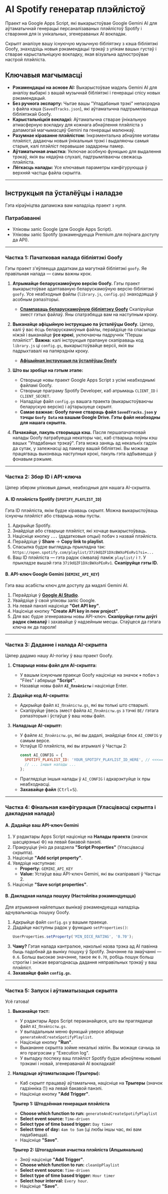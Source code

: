# AI Spotify генератар плэйлістоў

Праект на Google Apps Script, які выкарыстоўвае Google Gemini AI для аўтаматычнай генерацыі персаналізаваных плэйлістоў Spotify і стварэння для іх унікальных, згенераваных AI вокладак.

Скрыпт аналізуе вашу існуючую музычную бібліятэку з кэша бібліятэкі Goofy, знаходзіць новыя рэкамендацыі трэкаў з улікам вашых густаў і стварае карыстальніцкую вокладку, якая візуальна адлюстроўвае настрой плэйліста.

## Ключавыя магчымасці

-   **Рэкамендацыі на аснове AI:** Выкарыстоўвае мадэль Gemini AI для аналізу выбаркі з вашай музычнай бібліятэкі і генерацыі спісу новых рэкамендацый.
-   **Без ручнога экспарту:** Чытае вашы "Упадабаныя трэкі" непасрэдна з файла кэша (`SavedTracks.json`), які аўтаматычна падтрымліваецца бібліятэкай Goofy.
-   **Карыстальніцкія вокладкі:** Аўтаматычна стварае ўнікальную атмасферную вокладку для кожнага абнаўлення плэйліста з дапамогай магчымасцяў Gemini па генерацыі малюнкаў.
-   **Разумнае кіраванне плэйлістом:** Інкрэментальна абнаўляе мэтавы плэйліст, дадаючы новыя ўнікальныя трэкі і выдаляючы самыя старыя, калі плэйліст перавышае зададзены памер.
-   **Аўтаматычная ачыстка:** Уключае асобную функцыю для выдалення трэкаў, якія вы нядаўна слухалі, падтрымліваючы свежасць плэйліста.
-   **Лёгкасць налады:** Усе ключавыя параметры канфігуруюцца ў верхняй частцы файла скрыпта.

---

## Інструкцыя па ўсталёўцы і наладзе

Гэта кіраўніцтва дапаможа вам наладзіць праект з нуля.

### Патрабаванні

-   Уліковы запіс Google (для Google Apps Script).
-   Уліковы запіс Spotify (рэкамендуецца Premium для поўнага доступу да API).

---

### Частка 1: Пачатковая налада бібліятэкі Goofy

Гэты праект з'яўляецца дадаткам да магутнай бібліятэкі `goofy`. Яе правільная налада — самы важны крок.

1.  **Атрымайце беларускамоўную версію Goofy.**
    Гэты праект выкарыстоўвае адаптаваную беларускамоўную версію бібліятэкі `goofy`. Усе неабходныя файлы (`library.js`, `config.gs`) знаходзяцца ў асобным рэпазіторыі.
    -   **[Спампаваць беларускамоўную бібліятэку Goofy](https://github.com/CarManBelarus/goofy)**
    Скапіруйце змест гэтых файлаў. Яны спатрэбяцца вам на наступным кроку.

2.  **Выканайце афіцыйную інструкцыю па ўсталёўцы Goofy.**
    Цяпер, калі ў вас ёсць беларускамоўныя файлы, перайдзіце па спасылцы ніжэй і выканайце **ўсе крокі**, уключаючы падручнік "Першы плэйліст". **Важна:** калі інструкцыя прапануе скапіраваць код `library.js` ці `config.gs`, выкарыстоўвайце версіі, якія вы падрыхтавалі на папярэднім кроку.
    -   **[Афіцыйная інструкцыя па ўсталёўцы Goofy](https://chimildic.github.io/goofy/#/install)**

3.  **Што вы зробіце на гэтым этапе:**
    -   Створыце новы праект Google Apps Script з усімі неабходнымі файламі Goofy.
    -   Створыце праграму Spotify Developer, каб атрымаць `CLIENT_ID` і `CLIENT_SECRET`.
    -   Наладзіце файл `config.gs` вашага праекта (выкарыстоўваючы беларускую версію) і аўтарызуеце скрыпт.
    -   **Самае важнае: Goofy пачне ствараць файл `SavedTracks.json` у тэчцы `Goofy Data` на вашым Google Drive. Гэты файл неабходны для нашага скрыпта.**

4.  **Пачакайце, пакуль створыцца кэш.** Пасля першапачатковай налады Goofy патрабуецца некаторы час, каб стварыць поўны кэш вашых "Упадабаных трэкаў". Гэта можа заняць ад некалькіх гадзін да сутак, у залежнасці ад памеру вашай бібліятэкі. Вы можаце працягваць выконваць наступныя крокі, пакуль гэта адбываецца ў фонавым рэжыме.

---

### Частка 2: Збор ID і API-ключа

Цяпер збярэм уліковыя даныя, неабходныя для нашага AI-скрыпта.

#### A. ID плэйліста Spotify (`SPOTIFY_PLAYLIST_ID`)

Гэта ID плэйліста, якім будзе кіраваць скрыпт. Можна выкарыстоўваць існуючы плэйліст або стварыць новы пусты.

1.  Адкрыйце Spotify.
2.  Знайдзіце або стварыце плэйліст, які хочаце выкарыстоўваць.
3.  Націсніце кнопку **`...`** (дадатковыя опцыі) побач з назвай плэйліста.
4.  Перайдзіце ў **Share** -> **Copy link to playlist**.
5.  Спасылка будзе выглядаць прыкладна так: `https://open.spotify.com/playlist/37i9dQZF1DXcBWXoPEoRv1?si=...`
6.  Ваш ID плэйліста — гэта радок сімвалаў паміж `playlist/` і `?`. У прыкладзе вышэй гэта `37i9dQZF1DXcBWXoPEoRv1`. **Скапіруйце гэты ID.**

#### B. API-ключ Google Gemini (`GEMINI_API_KEY`)

Гэта ваш асабісты ключ для доступу да мадэлі Gemini AI.

1.  Перайдзіце ў **[Google AI Studio](https://aistudio.google.com/)**.
2.  Увайдзіце ў свой уліковы запіс Google.
3.  На левай панэлі націсніце **"Get API key"**.
4.  Націсніце кнопку **"Create API key in new project"**.
5.  Для вас будзе згенераваны новы API-ключ. **Скапіруйце гэты доўгі радок сімвалаў** і захавайце ў надзейным месцы. Стаўцеся да гэтага ключа як да пароля!

---

### Частка 3: Даданне і налада AI-скрыпта

Цяпер дадамо нашу AI-логіку ў ваш праект Goofy.

1.  **Стварыце новы файл для AI-скрыпта:**
    *   У вашым існуючым праекце Goofy націсніце на значок **`+`** побач з "Files" і абярыце **"Script"**.
    *   Назавіце новы файл **`AI_Плэйлісты`** і націсніце Enter.

2.  **Дадайце код AI-скрыпта:**
    *   Адкрыйце файл `AI_Плэйлісты.gs`, які вы толькі што стварылі.
    *   Скапіруйце ўвесь змест файла `AI_Плэйлісты.gs` з тэчкі `BE/` гэтага рэпазіторыя і ўстаўце ў ваш новы файл.

3.  **Наладзьце AI-скрыпт:**
    *   У файле `AI_Плэйлісты.gs`, які вы дадалі, знайдзіце блок `AI_CONFIG` у самым версе.
    *   Устаўце ID плэйліста, які вы атрымалі ў Частцы 2:
        ```javascript
        const AI_CONFIG = {
          SPOTIFY_PLAYLIST_ID: 'YOUR_SPOTIFY_PLAYLIST_ID_HERE', // <<<=== УСТАЎЦЕ ВАШ ID ПЛЭЙЛІСТА
          // ... іншыя налады ...
        };
        ```
    *   Праглядзіце іншыя налады ў `AI_CONFIG` і адкарэктуйце іх пры неабходнасці.
    *   **Захавайце файл** (<kbd>Ctrl</kbd>+<kbd>S</kbd>).

---

### Частка 4: Фінальная канфігурацыя (Уласцівасці скрыпта і дакладная налада)

#### A. Дадайце ваш API-ключ Gemini

1.  У рэдактары Apps Script націсніце на **Налады праекта** (значок шасцярэнькі ⚙️) на левай бакавой панэлі.
2.  Пракруціце ўніз да раздзела **"Script Properties"** (Уласцівасці скрыпта).
3.  Націсніце **"Add script property"**.
4.  Увядзіце наступнае:
    *   **Property:** `GEMINI_API_KEY`
    *   **Value:** Устаўце ваш API-ключ Gemini, які вы скапіравалі ў Частцы 2.
5.  Націсніце **"Save script properties"**.

#### B. Дакладная налада пошуку (Настойліва рэкамендуецца)

Для атрымання найлепшых вынікаў рэкамендуецца наладзіць адчувальнасць пошуку Goofy.

1.  Адкрыйце файл `config.gs` у вашым праекце.
2.  Дадайце наступны радок у функцыю `setProperties()`:
    ```javascript
    UserProperties.setProperty('MIN_DICE_RATING', '0.70');
    ```
3.  **Чаму?** Гэтая налада кантралюе, наколькі назва трэка ад AI павінна быць падобнай да выніку пошуку ў Spotify. Значэнне па змаўчанні — `0.6`. Больш высокае значэнне, такое як `0.70`, робіць пошук больш строгім і зніжае верагоднасць дадання няправільных трэкаў у ваш плэйліст.
4.  **Захавайце файл `config.gs`.**

---

### Частка 5: Запуск і аўтаматызацыя скрыпта

Усё гатова!

1.  **Выканайце тэст:**
    *   У рэдактары Apps Script пераканайцеся, што вы праглядаеце файл `AI_Плэйлісты.gs`.
    *   У выпадальным меню функцый уверсе абярыце `generateAndCreateSpotifyPlaylist`.
    *   Націсніце кнопку **"Run"**.
    *   Выкананне скрыпта зойме некалькі хвілін. Вы можаце сачыць за яго прагрэсам у "Execution log".
    *   У выпадку поспеху ваш плэйліст Spotify будзе абноўлены новымі трэкамі і новай, згенераванай AI вокладкай!

2.  **Наладзьце аўтаматызацыю (Трыгеры):**
    *   Каб скрыпт працаваў аўтаматычна, націсніце на **Трыгеры** (значок гадзінніка ⏰) на левай бакавой панэлі.
    *   Націсніце кнопку **"Add Trigger"**.

    **Трыгер 1: Штодзённая генерацыя плэйліста**
    *   **Choose which function to run:** `generateAndCreateSpotifyPlaylist`
    *   **Select event source:** `Time-driven`
    *   **Select type of time based trigger:** `Day timer`
    *   **Select time of day:** `4am to 5am` (ці любы іншы час, які вам падабаецца).
    *   Націсніце **"Save"**.

    **Трыгер 2: Штогадзінная ачыстка плэйліста (Апцыянальна)**
    *   Зноў націсніце **"Add Trigger"**.
    *   **Choose which function to run:** `cleanUpPlaylist`
    *   **Select event source:** `Time-driven`
    *   **Select type of time based trigger:** `Hour timer`
    *   **Select hour interval:** `Every hour`.
    *   Націсніце **"Save"**.
